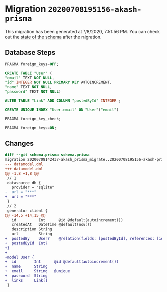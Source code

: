 # Migration `20200708195156-akash-prisma`

This migration has been generated at 7/8/2020, 7:51:56 PM.
You can check out the [state of the schema](./schema.prisma) after the migration.

## Database Steps

```sql
PRAGMA foreign_keys=OFF;

CREATE TABLE "User" (
"email" TEXT NOT NULL,
"id" INTEGER NOT NULL PRIMARY KEY AUTOINCREMENT,
"name" TEXT NOT NULL,
"password" TEXT NOT NULL)

ALTER TABLE "Link" ADD COLUMN "postedById" INTEGER ;

CREATE UNIQUE INDEX "User.email" ON "User"("email")

PRAGMA foreign_key_check;

PRAGMA foreign_keys=ON;
```

## Changes

```diff
diff --git schema.prisma schema.prisma
migration 20200708142437-akash_prisma_migrate..20200708195156-akash-prisma
--- datamodel.dml
+++ datamodel.dml
@@ -1,8 +1,8 @@
 // 1
 datasource db {
   provider = "sqlite" 
-  url = "***"
+  url = "***"
 }
 // 2
 generator client {
@@ -14,5 +14,15 @@
   id          Int      @id @default(autoincrement())
   createdAt   DateTime @default(now())
   description String
   url         String
+  postedBy    User?    @relation(fields: [postedById], references: [id])
+  postedById  Int?
+}
+
+model User {
+  id        Int      @id @default(autoincrement())
+  name      String
+  email     String   @unique
+  password  String
+  links     Link[]
 }
```


